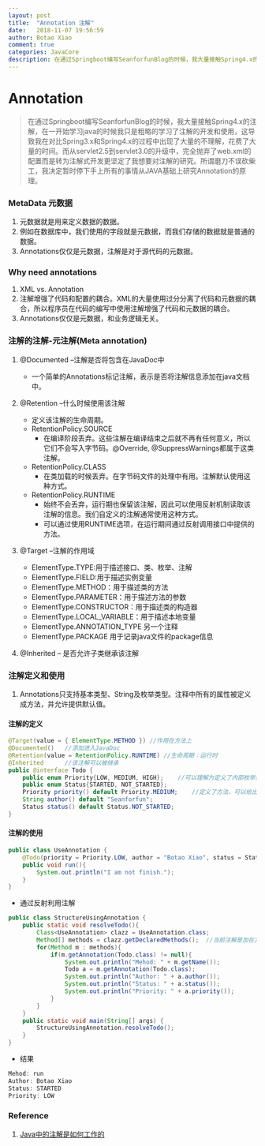 ```yaml
---
layout: post
title:  "Annotation 注解"
date:   2018-11-07 19:56:59
author: Botao Xiao
comment: true
categories: JavaCore
description: 在通过Springboot编写SeanforfunBlog的时候，我大量接触Spring4.x的注解，在一开始学习java的时候我只是粗略的学习了注解的开发和使用，这导致我在对比Spring3.x和Spring4.x的过程中出现了大量的不理解，花费了大量的时间。而从servlet2.5到servlet3.0的升级中，完全抛弃了web.xml的配置而是转为注解式开发更坚定了我想要对注解的研究。所谓磨刀不误砍柴工，我决定暂时停下手上所有的事情从JAVA基础上研究Annotation的原理。
---
```

# Annotation
>在通过Springboot编写SeanforfunBlog的时候，我大量接触Spring4.x的注解，在一开始学习java的时候我只是粗略的学习了注解的开发和使用，这导致我在对比Spring3.x和Spring4.x的过程中出现了大量的不理解，花费了大量的时间。而从servlet2.5到servlet3.0的升级中，完全抛弃了web.xml的配置而是转为注解式开发更坚定了我想要对注解的研究。所谓磨刀不误砍柴工，我决定暂时停下手上所有的事情从JAVA基础上研究Annotation的原理。

### MetaData 元数据
1. 元数据就是用来定义数据的数据。
2. 例如在数据库中，我们使用的字段就是元数据，而我们存储的数据就是普通的数据。
3. Annotations仅仅是元数据，注解是对于源代码的元数据。

### Why need annotations
1. XML vs. Annotation
2. 注解增强了代码和配置的耦合。XML的大量使用过分分离了代码和元数据的耦合，所以程序员在代码的编写中使用注解增强了代码和元数据的耦合。
3. Annotations仅仅是元数据，和业务逻辑无关。

### 注解的注解-元注解(Meta annotation)
1. @Documented –注解是否将包含在JavaDoc中
	* 一个简单的Annotations标记注解，表示是否将注解信息添加在java文档中。

2. @Retention –什么时候使用该注解
	* 定义该注解的生命周期。
	* RetentionPolicy.SOURCE
		* 在编译阶段丢弃。这些注解在编译结束之后就不再有任何意义，所以它们不会写入字节码。@Override, @SuppressWarnings都属于这类注解。
	* RetentionPolicy.CLASS
		* 在类加载的时候丢弃。在字节码文件的处理中有用。注解默认使用这种方式。
	* RetentionPolicy.RUNTIME
		* 始终不会丢弃，运行期也保留该注解，因此可以使用反射机制读取该注解的信息。我们自定义的注解通常使用这种方式。
		* 可以通过使用RUNTIME选项，在运行期间通过反射调用接口中提供的方法。

3. @Target –注解的作用域
	* ElementType.TYPE:用于描述接口、类、枚举、注解
	* ElementType.FIELD:用于描述实例变量
	* ElementType.METHOD：用于描述类的方法
	* ElementType.PARAMETER：用于描述方法的参数
	* ElementType.CONSTRUCTOR：用于描述类的构造器
	* ElementType.LOCAL_VARIABLE：用于描述本地变量
	* ElementType.ANNOTATION_TYPE 另一个注释
	* ElementType.PACKAGE 用于记录java文件的package信息

4. @Inherited – 是否允许子类继承该注解

### 注解定义和使用
1. Annotations只支持基本类型、String及枚举类型。注释中所有的属性被定义成方法，并允许提供默认值。

#### 注解的定义
```Java
@Target(value = { ElementType.METHOD })	//作用在方法上
@Documented()	//添加进入JavaDoc
@Retention(value = RetentionPolicy.RUNTIME)	//生命周期：运行时
@Inherited		//该注解可以被继承
public @interface Todo {
	public enum Priority{LOW, MEDIUM, HIGH};	//可以理解为定义了内部枚举类
	public enum Status{STARTED, NOT_STARTED};
	Priority priority() default Priority.MEDIUM;	//定义了方法，可以给出默认的返回值。
	String author() default "Seanforfun";
	Status status() default Status.NOT_STARTED;
}
```

#### 注解的使用
```Java
public class UseAnnotation {
	@Todo(priority = Priority.LOW, author = "Botao Xiao", status = Status.STARTED)
	public void run(){
		System.out.println("I am not finish.");
	}
}
```

* 通过反射利用注解

```Java
public class StructureUsingAnnotation {
	public static void resolveTodo(){
		Class<UseAnnotation> clazz = UseAnnotation.class;
		Method[] methods = clazz.getDeclaredMethods();	//当前注解是加在方法上的，所以通过反射读取方法，再从方法上读取注解的信息。
		for(Method m : methods){
			if(m.getAnnotation(Todo.class) != null){
				System.out.println("Mehod: " + m.getName());
				Todo a = m.getAnnotation(Todo.class);
				System.out.println("Author: " + a.author());
				System.out.println("Status: " + a.status());
				System.out.println("Priority: " + a.priority());
			}
		}
	}
	public static void main(String[] args) {
		StructureUsingAnnotation.resolveTodo();
	}
}
```

* 结果

```Java
Mehod: run
Author: Botao Xiao
Status: STARTED
Priority: LOW
```

### Reference
1. [Java中的注解是如何工作的](http://www.importnew.com/10294.html)